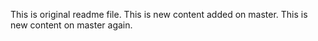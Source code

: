 This is original readme file. This is new content added on master.
This is new content on master again.